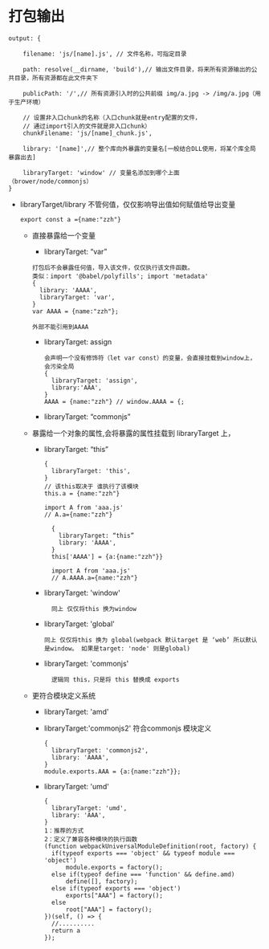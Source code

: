 打包输出
===================

```
output: {
    
    filename: 'js/[name].js', // 文件名称，可指定目录
    
    path: resolve(__dirname, 'build'),// 输出文件目录，将来所有资源输出的公共目录，所有资源都在此文件夹下
    
    publicPath: '/',// 所有资源引入时的公共前缀 img/a.jpg -> /img/a.jpg（用于生产环境）

    // 设置非入口chunk的名称（入口chunk就是entry配置的文件，
    // 通过import引入的文件就是非入口chunk）
    chunkFilename: 'js/[name]_chunk.js',
    
    library: '[name]',// 整个库向外暴露的变量名[一般结合DLL使用，将某个库全局暴露出去]
    
    libraryTarget: 'window' // 变量名添加到哪个上面（brower/node/commonjs）
}
```
* libraryTarget/library 不管何值，仅仅影响导出值如何赋值给导出变量
  ```
  export const a ={name:"zzh"}
  ```
  * 直接暴露给一个变量
    * libraryTarget: “var”
    ```
    打包后不会暴露任何值，导入该文件，仅仅执行该文件函数。
    类似：import '@babel/polyfills'; import 'metadata'
    {
      library: 'AAAA',
      libraryTarget: 'var',
    }
    var AAAA = {name:"zzh"};

    外部不能引用到AAAA
    ```
    * libraryTarget: assign
      ```
      会声明一个没有修饰符（let var const）的变量，会直接挂载到window上，会污染全局
      {
        libraryTarget: 'assign',
        library:'AAA',
      }
      AAAA = {name:"zzh"} // window.AAAA = {;
      ```
    * libraryTarget: “commonjs”

  * 暴露给一个对象的属性,会将暴露的属性挂载到 libraryTarget 上，
    * libraryTarget: “this”
      ```
      {
        libraryTarget: 'this',
      }
      // 该this取决于 谁执行了该模块
      this.a = {name:"zzh"}

      import A from 'aaa.js'
      // A.a={name:"zzh"}
      ```
      ```
        {
          libraryTarget: “this”
          library: 'AAAA',
        }
        this['AAAA'] = {a:{name:"zzh"}}

        import A from 'aaa.js'
        // A.AAAA.a={name:"zzh"}
      ```

    * libraryTarget: 'window'

      ```
        同上 仅仅将this 换为window
      ```
    * libraryTarget: 'global'
      ```
      同上 仅仅将this 换为 global(webpack 默认target 是 ‘web’ 所以默认是window。 如果是target: 'node' 则是global)
      ```
    * libraryTarget: 'commonjs'
      ```
        逻辑同 this，只是将 this 替换成 exports
      ```

  * 更符合模块定义系统
    * libraryTarget: 'amd'
    * libraryTarget:'commonjs2' 符合commonjs 模块定义
      ```
      {
        libraryTarget: 'commonjs2',
        library: 'AAAA',
      }
      module.exports.AAA = {a:{name:"zzh"}};
      ```
    * libraryTarget: 'umd'

      ```
      {
        libraryTarget: 'umd',
        library: 'AAA',
      }
      1：推荐的方式
      2：定义了兼容各种模块的执行函数
      (function webpackUniversalModuleDefinition(root, factory) {
      	if(typeof exports === 'object' && typeof module === 'object')
      		module.exports = factory();
      	else if(typeof define === 'function' && define.amd)
      		define([], factory);
      	else if(typeof exports === 'object')
      		exports["AAA"] = factory();
      	else
      		root["AAA"] = factory();
      })(self, () => {
        //..........
        return a
      });
      ```